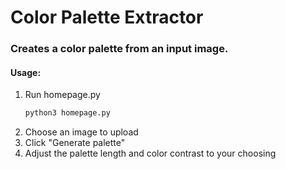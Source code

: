 # Color Palette Extractor
### Creates a color palette from an input image.

#### Usage:
1. Run homepage.py
   ```sh
   python3 homepage.py
   ```
3. Choose an image to upload
4. Click "Generate palette"
5. Adjust the palette length and color contrast to your choosing
